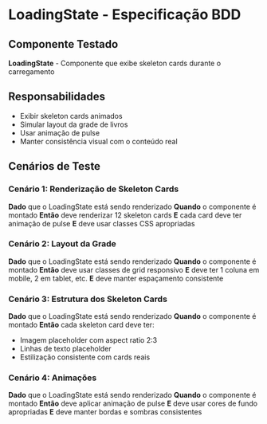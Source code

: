 # LoadingState - Especificação BDD

## Componente Testado
**LoadingState** - Componente que exibe skeleton cards durante o carregamento

## Responsabilidades
- Exibir skeleton cards animados
- Simular layout da grade de livros
- Usar animação de pulse
- Manter consistência visual com o conteúdo real

## Cenários de Teste

### Cenário 1: Renderização de Skeleton Cards
**Dado** que o LoadingState está sendo renderizado
**Quando** o componente é montado
**Então** deve renderizar 12 skeleton cards
**E** cada card deve ter animação de pulse
**E** deve usar classes CSS apropriadas

### Cenário 2: Layout da Grade
**Dado** que o LoadingState está sendo renderizado
**Quando** o componente é montado
**Então** deve usar classes de grid responsivo
**E** deve ter 1 coluna em mobile, 2 em tablet, etc.
**E** deve manter espaçamento consistente

### Cenário 3: Estrutura dos Skeleton Cards
**Dado** que o LoadingState está sendo renderizado
**Quando** o componente é montado
**Então** cada skeleton card deve ter:
- Imagem placeholder com aspect ratio 2:3
- Linhas de texto placeholder
- Estilização consistente com cards reais

### Cenário 4: Animações
**Dado** que o LoadingState está sendo renderizado
**Quando** o componente é montado
**Então** deve aplicar animação de pulse
**E** deve usar cores de fundo apropriadas
**E** deve manter bordas e sombras consistentes

